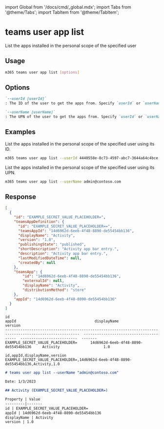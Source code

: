 <!-- DISCLAIMER: All secrets, passwords, and sensitive values in this document are examples only and not real credentials. -->
import Global from '/docs/cmd/_global.mdx';
import Tabs from '@theme/Tabs';
import TabItem from '@theme/TabItem';

# teams user app list

List the apps installed in the personal scope of the specified user

## Usage

```sh
m365 teams user app list [options]
```

## Options

```md definition-list
`--userId [userId]`
: The ID of the user to get the apps from. Specify `userId` or `userName` but not both.

`--userName [userName]`
: The UPN of the user to get the apps from. Specify `userId` or `userName` but not both.
```

<Global />

## Examples

List the apps installed in the personal scope of the specified user using its ID.

```sh
m365 teams user app list --userId 4440558e-8c73-4597-abc7-3644a64c4bce
```

List the apps installed in the personal scope of the specified user using its UPN.

```sh
m365 teams user app list --userName admin@contoso.com
```

## Response

<Tabs>
  <TabItem value="JSON">

  ``` json
  [
    {
      "id": "EXAMPLE_SECRET_VALUE_PLACEHOLDER=",
      "teamsAppDefinition": {
        "id": "EXAMPLE_SECRET_VALUE_PLACEHOLDER==",
        "teamsAppId": "14d6962d-6eeb-4f48-8890-de55454bb136",
        "displayName": "Activity",
        "version": "1.0",
        "publishingState": "published",
        "shortDescription": "Activity app bar entry.",
        "description": "Activity app bar entry.",
        "lastModifiedDateTime": null,
        "createdBy": null
      },
      "teamsApp": {
          "id": "14d6962d-6eeb-4f48-8890-de55454bb136",
          "externalId": null,
          "displayName": "Activity",
          "distributionMethod": "store"
      },
      "appId": "14d6962d-6eeb-4f48-8890-de55454bb136"
    }
  ]
  ```

  </TabItem>
  <TabItem value="Text">

  ``` text
  id                                                                                                        appId                                    displayName                 version
  --------------------------------------------------------------------------------------------------------  ---------------------------------------  --------------------------  -------
  EXAMPLE_SECRET_VALUE_PLACEHOLDER=      14d6962d-6eeb-4f48-8890-de55454bb136     Activity                    1.0
  ```

  </TabItem>
  <TabItem value="CSV">

  ``` text
  id,appId,displayName,version
  EXAMPLE_SECRET_VALUE_PLACEHOLDER=,14d6962d-6eeb-4f48-8890-de55454bb136,Activity,1.0
  ```

  </TabItem>
  <TabItem value="Markdown">

  ```md
  # teams user app list --userName "admin@contoso.com"

  Date: 1/3/2023

  ## Activity (EXAMPLE_SECRET_VALUE_PLACEHOLDER=)

  Property | Value
  ---------|-------
  id | EXAMPLE_SECRET_VALUE_PLACEHOLDER=
  appId | 14d6962d-6eeb-4f48-8890-de55454bb136
  displayName | Activity
  version | 1.0
  ```

  </TabItem>
</Tabs>

